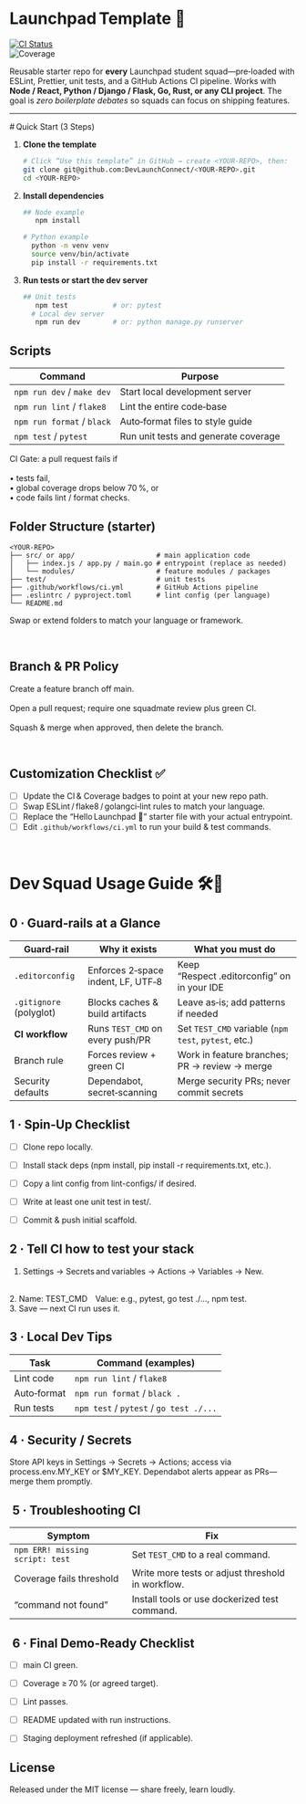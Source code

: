 # Launchpad Template 🚀

[![CI Status](https://github.com/DevLaunchConnect/launchpad-template/actions/workflows/ci.yml/badge.svg)](../../actions/workflows/ci.yml)  
![Coverage](https://img.shields.io/badge/coverage-100%25-brightgreen)

Reusable starter repo for **every** Launchpad student squad—pre‑loaded with ESLint, Prettier, unit tests, and a GitHub Actions CI pipeline. Works with **Node / React, Python / Django / Flask, Go, Rust, or any CLI project**. The goal is *zero boilerplate debates* so squads can focus on shipping features.

---

# Quick Start (3 Steps)

 1. **Clone the template**
 
    ```bash
    # Click “Use this template” in GitHub → create <YOUR‑REPO>, then:
    git clone git@github.com:DevLaunchConnect/<YOUR‑REPO>.git
    cd <YOUR‑REPO>
 2. **Install dependencies**
 
    ```bash
    ## Node example
       npm install
    
    # Python example
      python -m venv venv
      source venv/bin/activate
      pip install -r requirements.txt
  3. **Run tests or start the dev server**
 
     ```bash
     ## Unit tests
        npm test           # or: pytest
       # Local dev server
        npm run dev        # or: python manage.py runserver

## Scripts
| Command                    | Purpose                              |
| -------------------------- | ------------------------------------ |
| `npm run dev` / `make dev` | Start local development server       |
| `npm run lint` / `flake8`  | Lint the entire code‑base            |
| `npm run format` / `black` | Auto‑format files to style guide     |
| `npm test` / `pytest`      | Run unit tests and generate coverage |

CI Gate: a pull request fails if <br> 
<br>
• tests fail, <br>
• global coverage drops below 70 %, or <br>
• code fails lint / format checks.<br>


## Folder Structure (starter)
  
    <YOUR‑REPO>
    ├── src/ or app/                    # main application code
    │   ├── index.js / app.py / main.go # entrypoint (replace as needed)
    │   └── modules/                    # feature modules / packages
    ├── test/                           # unit tests
    ├── .github/workflows/ci.yml        # GitHub Actions pipeline
    ├── .eslintrc / pyproject.toml      # lint config (per language)
    └── README.md

Swap or extend folders to match your language or framework.

<br>

## Branch & PR Policy

Create a feature branch off main. <br>
<br>
Open a pull request; require one squadmate review plus green CI.<br>
<br>
Squash & merge when approved, then delete the branch.<br>

<br>

## Customization Checklist ✅

- [ ] Update the CI & Coverage badges to point at your new repo path.  
- [ ] Swap ESLint / flake8 / golangci‑lint rules to match your language.  
- [ ] Replace the “Hello Launchpad 👋” starter file with your actual entrypoint.  
- [ ] Edit `.github/workflows/ci.yml` to run your build & test commands.

<br>

# Dev Squad Usage Guide 🛠️🚦

## 0 · Guard‑rails at a Glance 
| Guard‑rail              | Why it exists                      | What you must do                                     |
| ----------------------- | ---------------------------------- | ---------------------------------------------------- |
| `.editorconfig`         | Enforces 2‑space indent, LF, UTF‑8 | Keep “Respect .editorconfig” on in your IDE          |
| `.gitignore` (polyglot) | Blocks caches & build artifacts    | Leave as‑is; add patterns if needed                  |
| **CI workflow**         | Runs `TEST_CMD` on every push/PR   | Set `TEST_CMD` variable (`npm test`, `pytest`, etc.) |
| Branch rule             | Forces review + green CI           | Work in feature branches; PR → review → merge        |
| Security defaults       | Dependabot, secret‑scanning        | Merge security PRs; never commit secrets             |

## 1 · Spin‑Up Checklist

- [ ] Clone repo locally.

- [ ] Install stack deps (npm install, pip install -r requirements.txt, etc.).

- [ ] Copy a lint config from lint-configs/ if desired.

- [ ] Write at least one unit test in test/.

- [ ] Commit & push initial scaffold.

## 2 · Tell CI how to test your stack
1. Settings → Secrets and variables → Actions → Variables → New.
<br>
2. Name: TEST_CMD Value: e.g., pytest, go test ./..., npm test.
<br>
3. Save — next CI run uses it.

## 3 · Local Dev Tips
| Task        | Command (examples)                      |
| ----------- | --------------------------------------- |
| Lint code   | `npm run lint` / `flake8`               |
| Auto‑format | `npm run format` / `black .`            |
| Run tests   | `npm test` / `pytest` / `go test ./...` |

## 4 · Security / Secrets
Store API keys in Settings → Secrets → Actions; access via process.env.MY_KEY or $MY_KEY.
Dependabot alerts appear as PRs—merge them promptly.


##  5 · Troubleshooting CI

| Symptom                         | Fix                                               |
| ------------------------------- | ------------------------------------------------- |
| `npm ERR! missing script: test` | Set `TEST_CMD` to a real command.                 |
| Coverage fails threshold        | Write more tests or adjust threshold in workflow. |
| “command not found”             | Install tools or use dockerized test command.     |

##  6 · Final Demo‑Ready Checklist

- [ ] main CI green.

- [ ] Coverage ≥ 70 % (or agreed target).

- [ ] Lint passes.

- [ ] README updated with run instructions.

- [ ] Staging deployment refreshed (if applicable).

## License


Released under the MIT license — share freely, learn loudly.

